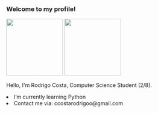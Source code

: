 
### Welcome to my profile!
<div>
  <img height="150em" src="https://github-readme-stats-ten-gilt.vercel.app/api?username=ccostarod&show_icons=true&theme=dracula&count_private=true">
  <img height="150em" src="https://github-readme-stats-ten-gilt.vercel.app/api/top-langs/?username=ccostarod&layout=compact&theme=dracula">
</div>
  <p>Hello, I'm Rodrigo Costa, Computer Science Student (2/8).</p>
  <li>I’m currently learning Python</li>
  <li>Contact me via: ccostarodrigoo@gmail.com</li>
</body>
